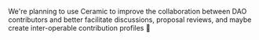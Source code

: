 We're planning to use Ceramic to improve the collaboration between DAO contributors and better facilitate discussions, proposal reviews, and maybe create inter-operable contribution profiles 🤝
